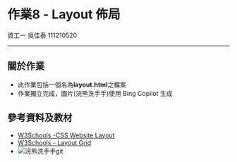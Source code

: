 # 作業8 - Layout 佈局
資工一 吳佳泰 111210520

---
## 關於作業

* 此作業包括一個名為**layout.html**之檔案
* 作業獨立完成，圖片(浣熊洗手手)使用 Bing Copilot 生成

## 參考資料及教材

* [W3Schools -CSS Website Layout](https://www.w3schools.com/css/css_website_layout.asp)
* [W3Schools - Layout Grid](https://www.w3schools.com/css/tryit.asp?filename=trycss_website_layout_grid2)
* ![](https://th.bing.com/th/id/OIG4.wD7lzB1EfVJaUc7nMET8?pid=ImgGn "浣熊洗手手")git 